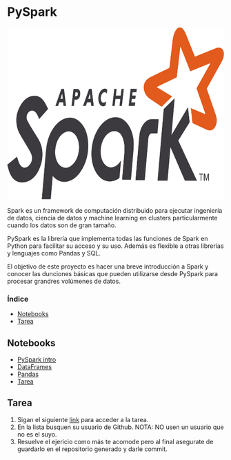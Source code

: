 # PySpark

<p align="center">
  <img width="700" height="400" src="/pyspark_app/Images/pysparklogo.svg.png">
</p>


Spark es un framework de computación distribuido para ejecutar ingeniería de datos, ciencia de datos y machine learning en clusters particularmente cuando los datos son de gran tamaño. 

PySpark es la librería que implementa todas las funciones de Spark en Python para facilitar su acceso y su uso. Además es flexible a otras librerías y lenguajes como Pandas y SQL.

El objetivo de este proyecto es hacer una breve introducción a Spark y conocer las dunciones básicas que pueden utilizarse desde PySpark para procesar grandres volúmenes de datos. 

### Índice
  - [Notebooks](#codigo)
  - [Tarea](#Tarea)

## Notebooks
  -  [PySpark intro](pyspark_app/01_intro_pyspark.ipynb)
  -  [DataFrames](pyspark_app/02_dataframes_pyspark.ipynb)
  -  [Pandas](pyspark_app/03_pandas_pyspark.ipynb)
  -  [Tarea](pyspark_app/tarea.ipynb)

## Tarea

 1. Sigan el siguiente [link](https://classroom.github.com/a/LIuoGxVD) para acceder a la tarea.
 2. En la lista busquen su usuario de Github. NOTA: NO usen un usuario que no es el suyo.
 3. Resuelve el ejericio como más te acomode pero al final asegurate de guardarlo en el repositorio generado y darle commit.

